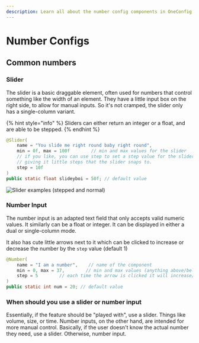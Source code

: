 ```yaml
---
description: Learn all about the number config components in OneConfig
---
```


# Number Configs

## Common numbers

### Slider

The slider is a basic draggable element, often used for numbers that control something like the width of an element. They have a little input box on the right side, to allow for manual inputs. So it's not cramped, the slider only has a single-column variant.

{% hint style="info" %}
Sliders can either return an integer or a float, and are able to be stepped.&#x20;
{% endhint %}

```java
@Slider(
    name = "You slide me right round baby right round",
    min = 0f, max = 100f        // min and max values for the slider
    // if you like, you can use step to set a step value for the slider,
    // giving it little steps that the slider snaps to.
    step = 10f
)
public static float slideyboi = 50f; // default value
```

![Slider examples (stepped and normal)](<../../.gitbook/assets/image (8).png>)

### Number Input

The number input is an adapted text field that only accepts valid numeric values. It similarly can be a float or integer. It can be displayed in either a dual or single-column mode.

It also has cute little arrows next to it which can be clicked to increase or decrease the number by the `step` value (default 1)

```java
@Number(
    name = "I am a number",    // name of the component
    min = 0, max = 37,        // min and max values (anything above/below is set to the max/min
    step = 5        // each time the arrow is clicked it will increase/decrease by this amount
)
public static int num = 20; // default value
```

### When should you use a slider or number input

Essentially, if the feature should be "played with", use a slider. Things like volume, size, or time. Number inputs, on the other hand, are intended for more manual control. Basically, if the user doesn't know the actual number they need, use a slider. Otherwise, number input.
